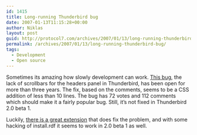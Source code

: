 ```yaml
---
id: 1415
title: Long-running Thunderbird bug
date: 2007-01-13T11:15:28+00:00
author: Niklas
layout: post
guid: http://protocol7.com/archives/2007/01/13/long-running-thunderbird-bug/
permalink: /archives/2007/01/13/long-running-thunderbird-bug/
tags:
  - Development
  - Open source
---
```

<div class='microid-880ae7777df82203c2a706c191e1ed8b0e8fbda6'>
  <p>
    Sometimes its amazing how slowly development can work. <a href="https://bugzilla.mozilla.org/show_bug.cgi?id=223132">This bug</a>, the lack of scrollbars for the headers panel in Thunderbird, has been open for more than three years. The fix, based on the comments, seems to be a CSS addition of less than 10 lines. The bug has 72 votes and 112 comments which should make it a fairly popular bug. Still, it&#8217;s not fixed in Thunderbird 2.0 beta 1.
  </p>
  
  <p>
    Luckily, <a href="https://addons.mozilla.org/thunderbird/1003/">there is a great extension</a> that does fix the problem, and with some hacking of install.rdf it seems to work in 2.0 beta 1 as well.
  </p>
</div>